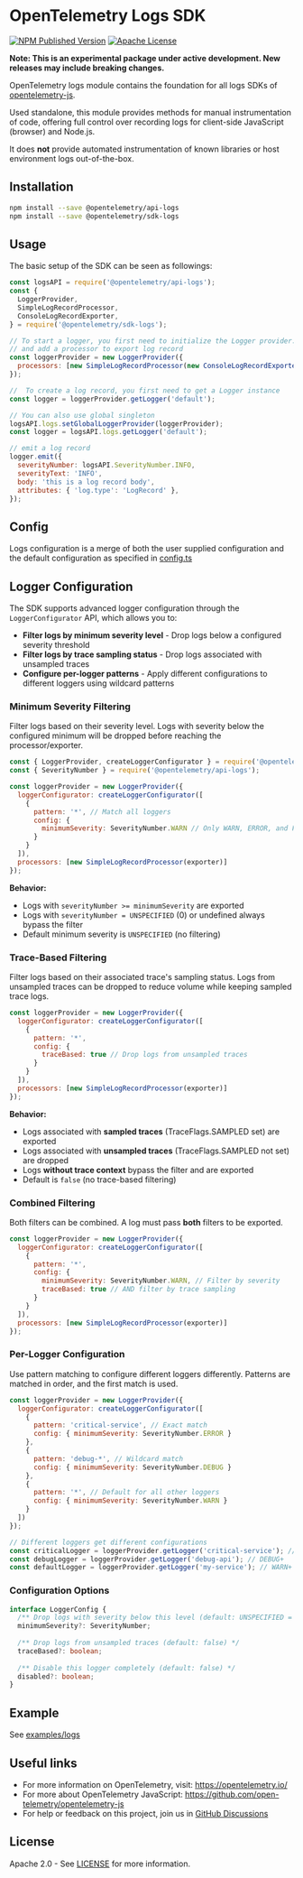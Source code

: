# OpenTelemetry Logs SDK

[![NPM Published Version][npm-img]][npm-url]
[![Apache License][license-image]][license-image]

**Note: This is an experimental package under active development. New releases may include breaking changes.**

OpenTelemetry logs module contains the foundation for all logs SDKs of [opentelemetry-js](https://github.com/open-telemetry/opentelemetry-js).

Used standalone, this module provides methods for manual instrumentation of code, offering full control over recording logs for client-side JavaScript (browser) and Node.js.

It does **not** provide automated instrumentation of known libraries or host environment logs out-of-the-box.

## Installation

```bash
npm install --save @opentelemetry/api-logs
npm install --save @opentelemetry/sdk-logs
```

## Usage

The basic setup of the SDK can be seen as followings:

```js
const logsAPI = require('@opentelemetry/api-logs');
const {
  LoggerProvider,
  SimpleLogRecordProcessor,
  ConsoleLogRecordExporter,
} = require('@opentelemetry/sdk-logs');

// To start a logger, you first need to initialize the Logger provider.
// and add a processor to export log record
const loggerProvider = new LoggerProvider({
  processors: [new SimpleLogRecordProcessor(new ConsoleLogRecordExporter())]
});

//  To create a log record, you first need to get a Logger instance
const logger = loggerProvider.getLogger('default');

// You can also use global singleton
logsAPI.logs.setGlobalLoggerProvider(loggerProvider);
const logger = logsAPI.logs.getLogger('default');

// emit a log record
logger.emit({
  severityNumber: logsAPI.SeverityNumber.INFO,
  severityText: 'INFO',
  body: 'this is a log record body',
  attributes: { 'log.type': 'LogRecord' },
});
```

## Config

Logs configuration is a merge of both the user supplied configuration and the default
configuration as specified in [config.ts](./src/config.ts)

## Logger Configuration

The SDK supports advanced logger configuration through the `LoggerConfigurator` API, which allows you to:

- **Filter logs by minimum severity level** - Drop logs below a configured severity threshold
- **Filter logs by trace sampling status** - Drop logs associated with unsampled traces
- **Configure per-logger patterns** - Apply different configurations to different loggers using wildcard patterns

### Minimum Severity Filtering

Filter logs based on their severity level. Logs with severity below the configured minimum will be dropped before reaching the processor/exporter.

```js
const { LoggerProvider, createLoggerConfigurator } = require('@opentelemetry/sdk-logs');
const { SeverityNumber } = require('@opentelemetry/api-logs');

const loggerProvider = new LoggerProvider({
  loggerConfigurator: createLoggerConfigurator([
    {
      pattern: '*', // Match all loggers
      config: {
        minimumSeverity: SeverityNumber.WARN // Only WARN, ERROR, and FATAL logs
      }
    }
  ]),
  processors: [new SimpleLogRecordProcessor(exporter)]
});
```

**Behavior:**
- Logs with `severityNumber >= minimumSeverity` are exported
- Logs with `severityNumber = UNSPECIFIED` (0) or undefined always bypass the filter
- Default minimum severity is `UNSPECIFIED` (no filtering)

### Trace-Based Filtering

Filter logs based on their associated trace's sampling status. Logs from unsampled traces can be dropped to reduce volume while keeping sampled trace logs.

```js
const loggerProvider = new LoggerProvider({
  loggerConfigurator: createLoggerConfigurator([
    {
      pattern: '*',
      config: {
        traceBased: true // Drop logs from unsampled traces
      }
    }
  ]),
  processors: [new SimpleLogRecordProcessor(exporter)]
});
```

**Behavior:**
- Logs associated with **sampled traces** (TraceFlags.SAMPLED set) are exported
- Logs associated with **unsampled traces** (TraceFlags.SAMPLED not set) are dropped
- Logs **without trace context** bypass the filter and are exported
- Default is `false` (no trace-based filtering)

### Combined Filtering

Both filters can be combined. A log must pass **both** filters to be exported.

```js
const loggerProvider = new LoggerProvider({
  loggerConfigurator: createLoggerConfigurator([
    {
      pattern: '*',
      config: {
        minimumSeverity: SeverityNumber.WARN, // Filter by severity
        traceBased: true // AND filter by trace sampling
      }
    }
  ]),
  processors: [new SimpleLogRecordProcessor(exporter)]
});
```

### Per-Logger Configuration

Use pattern matching to configure different loggers differently. Patterns are matched in order, and the first match is used.

```js
const loggerProvider = new LoggerProvider({
  loggerConfigurator: createLoggerConfigurator([
    {
      pattern: 'critical-service', // Exact match
      config: { minimumSeverity: SeverityNumber.ERROR }
    },
    {
      pattern: 'debug-*', // Wildcard match
      config: { minimumSeverity: SeverityNumber.DEBUG }
    },
    {
      pattern: '*', // Default for all other loggers
      config: { minimumSeverity: SeverityNumber.WARN }
    }
  ])
});

// Different loggers get different configurations
const criticalLogger = loggerProvider.getLogger('critical-service'); // ERROR+
const debugLogger = loggerProvider.getLogger('debug-api'); // DEBUG+
const defaultLogger = loggerProvider.getLogger('my-service'); // WARN+
```

### Configuration Options

```typescript
interface LoggerConfig {
  /** Drop logs with severity below this level (default: UNSPECIFIED = no filtering) */
  minimumSeverity?: SeverityNumber;
  
  /** Drop logs from unsampled traces (default: false) */
  traceBased?: boolean;
  
  /** Disable this logger completely (default: false) */
  disabled?: boolean;
}
```

## Example

See [examples/logs](https://github.com/open-telemetry/opentelemetry-js/tree/main/experimental/examples/logs)

## Useful links

- For more information on OpenTelemetry, visit: <https://opentelemetry.io/>
- For more about OpenTelemetry JavaScript: <https://github.com/open-telemetry/opentelemetry-js>
- For help or feedback on this project, join us in [GitHub Discussions][discussions-url]

## License

Apache 2.0 - See [LICENSE][license-url] for more information.

[discussions-url]: https://github.com/open-telemetry/opentelemetry-js/discussions
[license-url]: https://github.com/open-telemetry/opentelemetry-js/blob/main/LICENSE
[license-image]: https://img.shields.io/badge/license-Apache_2.0-green.svg?style=flat
[npm-url]: https://www.npmjs.com/package/@opentelemetry/sdk-logs
[npm-img]: https://badge.fury.io/js/%40opentelemetry%2Fsdk%2Dlogs.svg
